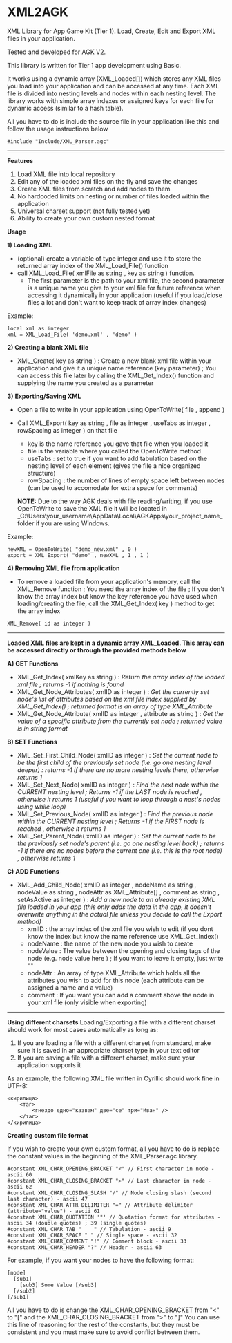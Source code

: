 # XML2AGK

XML Library for App Game Kit (Tier 1). Load, Create, Edit and Export XML files in your application.

Tested and developed for AGK V2. 

This library is written for Tier 1 app development using Basic.

It works using a dynamic array (XML_Loaded[]) which stores any XML files you load into your application and can be accessed at any time.
Each XML file is divided into nesting levels and nodes within each nesting level. The library works with simple array indexes or assigned keys for each file for dynamic access (similar to a hash table).

All you have to do is include the source file in your application like this and follow the usage instructions below

```
#include "Include/XML_Parser.agc"
```

---

**Features**
1) Load XML file into local repository 
2) Edit any of the loaded xml files on the fly and save the changes
3) Create XML files from scratch and add nodes to them
4) No hardcoded limits on nesting or number of files loaded within the application
5) Universal charset support (not fully tested yet)
6) Ability to create your own custom nested format

**Usage**

**1) Loading XML**
  - (optional) create a variable of type integer and use it to store the returned array index of the XML_Load_File() function
  - call XML_Load_File( xmlFile as string , key as string ) function. 
    - The first parameter is the path to your xml file, the second parameter is a unique name you give to your xml file for future reference when accessing it dynamically in your application (useful if you load/close files a lot and don't want to keep track of array index changes) 
    
Example: 
```
local xml as integer
xml = XML_Load_File( 'demo.xml' , 'demo' )
```

**2) Creating a blank XML file**
  - XML_Create( key as string ) : Create a new blank xml file within your application and give it a unique name reference (key parameter) ; You can access this file later by calling the XML_Get_Index() function and supplying the name you created as a parameter
   

**3) Exporting/Saving XML**
  - Open a file to write in your application using OpenToWrite( file , append )
  - Call XML_Export( key as string , file as integer , useTabs as integer , rowSpacing as integer ) on that file
    - key is the name reference you gave that file when you loaded it
    - file is the variable where you called the OpenToWrite method
    - useTabs : set to true if you want to add tabulation based on the nesting level of each element (gives the file a nice organized structure)
    - rowSpacing : the number of lines of empty space left between nodes (can be used to accomodate for extra space for comments)
    
    **NOTE:** Due to the way AGK deals with file reading/writing, if you use OpenToWrite to save the XML file it will be located in _C:\Users\your_username\AppData\Local\AGKApps\your_project_name\_ folder if you are using Windows. 
    
Example:
```
newXML = OpenToWrite( "demo_new.xml" , 0 )
export = XML_Export( "demo" , newXML , 1 , 1 )
```

**4) Removing XML file from application**
 - To remove a loaded file from your application's memory, call the XML_Remove function ; You need the array index of the file ; If you don't know the array index but know the key reference you have used when loading/creating the file, call the XML_Get_Index( key ) method to get the array index
```
XML_Remove( id as integer )
```

---

**Loaded XML files are kept in a dynamic array XML_Loaded. This array can be accessed directly or through the provided methods below**

**A) GET Functions**

- XML_Get_Index( xmlKey as string ) : _Return the array index of the loaded xml file ; returns -1 if nothing is found_
- XML_Get_Node_Attributes( xmlID as integer ) : _Get the currently set node's list of attributes based on the xml file index supplied by XML_Get_Index() ; returned format is an array of type XML_Attribute_
- XML_Get_Node_Attribute( xmlID as integer , attribute as string ) : _Get the value of a specific attribute from the currently set node ; returned value is in string format_
    
**B) SET Functions**

- XML_Set_First_Child_Node( xmlID as integer ) : _Set the current node to be the first child of the previously set node (i.e. go one nesting level deeper) : returns -1 if there are no more nesting levels there, otherwise returns 1_
- XML_Set_Next_Node( xmlID as integer ) : _Find the next node within the CURRENT nesting level ; Returns -1 if the LAST node is reached , otherwise it returns 1 (useful if you want to loop through a nest's nodes using while loop)_
- XML_Set_Previous_Node( xmlID as integer ) : _Find the previous node within the CURRENT nesting level ; Returns -1 if the FIRST node is reached , otherwise it returns 1_
- XML_Set_Parent_Node( xmlID as integer ) : _Set the current node to be the previously set node's parent (i.e. go one nesting level back) ; returns -1 if there are no nodes before the current one (i.e. this is the root node) , otherwise returns 1_

**C) ADD Functions**

- XML_Add_Child_Node( xmlID as integer , nodeName as string , nodeValue as string , nodeAttr as XML_Attribute[] , comment as string , setAsActive as integer ) : _Add a new node to an already existing XML file loaded in your app (this only adds the data in the app, it doesn't overwrite anything in the actual file unless you decide to call the Export method)_
  - xmlID : the array index of the xml file you wish to edit (if you dont know the index but know the name reference use XML_Get_Index()
  - nodeName : the name of the new node you wish to create
  - nodeValue : The value between the opening and closing tags of the node (e.g. <node> node value here </node>) ; If you want to leave it empty, just write "" 
  - nodeAttr : An array of type XML_Attribute which holds all the attributes you wish to add for this node (each attribute can be assigned a name and a value)
  - comment : If you want you can add a comment above the node in your xml file (only visible when exporting)


---

**Using different charsets**
Loading/Exporting a file with a different charset should work for most cases automatically as long as:
  1) If you are loading a file with a different charset from standard, make sure it is saved in an appropriate charset type in your text editor
  2) If you are saving a file with a different charset, make sure your application supports it
  
As an example, the following XML file written in Cyrillic should work fine in UTF-8:
```
<кирилица>
	<таг>
		<гнездо едно="казвам" две="се" три="Иван" />
	</таг>
</кирилица>
```


**Creating custom file format**

If you wish to create your own custom format, all you have to do is replace the constant values in the beginning of the XML_Parser.agc library.
```
#constant XML_CHAR_OPENING_BRACKET "<" // First character in node - ascii 60
#constant XML_CHAR_CLOSING_BRACKET ">" // Last character in node - ascii 62
#constant XML_CHAR_CLOSING_SLASH "/" // Node closing slash (second last character) - ascii 47
#constant XML_CHAR_ATTR_DELIMITER "=" // Attribute delimiter (attribute="value") - ascii 61
#constant XML_CHAR_QUOTATION '"' // Quotation format for attributes - ascii 34 (double quotes) ; 39 (single quotes)
#constant XML_CHAR_TAB "	" // Tabulation - ascii 9
#constant XML_CHAR_SPACE " " // Single space - ascii 32
#constant XML_CHAR_COMMENT "!" // Comment block - ascii 33
#constant XML_CHAR_HEADER "?" // Header - ascii 63
```

For example, if you want your nodes to have the following format:
```
[node]
  [sub1]
    [sub3] Some Value [/sub3]
  [/sub2]
[/sub1]
```
All you have to do is change the XML_CHAR_OPENING_BRACKET from "<" to "[" and the XML_CHAR_CLOSING_BRACKET from ">" to "]"
You can use this line of reasoning for the rest of the constants, but they must be consistent and you must make sure to avoid conflict between them.
